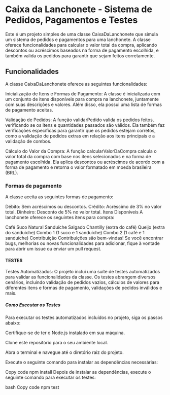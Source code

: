# Caixa da Lanchonete - Sistema de Pedidos, Pagamentos e Testes


Este é um projeto simples de uma classe CaixaDaLanchonete que simula um sistema de pedidos e pagamentos para uma lanchonete. A classe oferece funcionalidades para calcular o valor total da compra, aplicando descontos ou acréscimos baseados na forma de pagamento escolhida, e também valida os pedidos para garantir que sejam feitos corretamente.

## Funcionalidades

A classe CaixaDaLanchonete oferece as seguintes funcionalidades:

Inicialização de Itens e Formas de Pagamento: A classe é inicializada com um conjunto de itens disponíveis para compra na lanchonete, juntamente com suas descrições e valores. Além disso, ela possui uma lista de formas de pagamento aceitas.


Validação de Pedidos: A função validarPedido valida os pedidos feitos, verificando se os itens e quantidades passados são válidos. Ela também faz verificações específicas para garantir que os pedidos estejam corretos, como a validação de pedidos extras em relação aos itens principais e a validação de combos.


Cálculo do Valor da Compra: A função calcularValorDaCompra calcula o valor total da compra com base nos itens selecionados e na forma de pagamento escolhida. Ela aplica descontos ou acréscimos de acordo com a forma de pagamento e retorna o valor formatado em moeda brasileira (BRL).

### Formas de pagamento

A classe aceita as seguintes formas de pagamento:

Débito: Sem acréscimos ou descontos.
Crédito: Acréscimo de 3% no valor total.
Dinheiro: Desconto de 5% no valor total.
Itens Disponíveis
A lanchonete oferece os seguintes itens para compra:

Café
Suco Natural
Sanduíche
Salgado
Chantilly (extra do café)
Queijo (extra do sanduíche)
Combo 1 (1 suco e 1 sanduíche)
Combo 2 (1 café e 1 sanduíche)
Contribuição
Contribuições são bem-vindas! Se você encontrar bugs, melhorias ou novas funcionalidades para adicionar, fique à vontade para abrir um issue ou enviar um pull request.

#### TESTES

Testes Automatizados: O projeto inclui uma suíte de testes automatizados para validar as funcionalidades da classe. Os testes abrangem diversos cenários, incluindo validação de pedidos vazios, cálculos de valores para diferentes itens e formas de pagamento, validações de pedidos inválidos e mais.

##### Como Executar os Testes
Para executar os testes automatizados incluídos no projeto, siga os passos abaixo:

Certifique-se de ter o Node.js instalado em sua máquina.

Clone este repositório para o seu ambiente local.

Abra o terminal e navegue até o diretório raiz do projeto.

Execute o seguinte comando para instalar as dependências necessárias:

Copy code
npm install
Depois de instalar as dependências, execute o seguinte comando para executar os testes:

bash
Copy code
npm test
